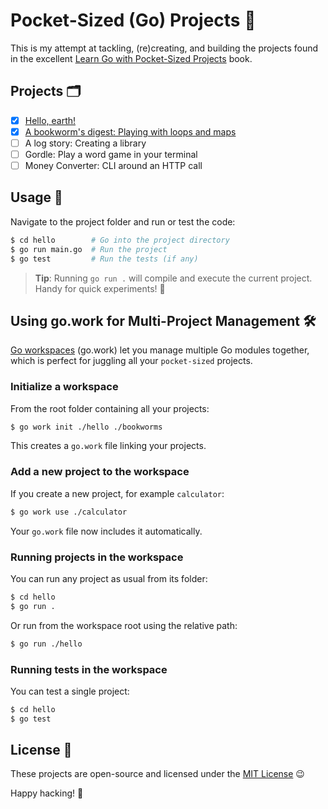 # Pocket-Sized (Go) Projects 🤭

This is my attempt at tackling, (re)creating, and building the projects found in the excellent [Learn Go with Pocket-Sized Projects](https://www.manning.com/books/learn-go-with-pocket-sized-projects) book.

## Projects 🗂️

- [x] [Hello, earth!](./hello)
- [x] [A bookworm's digest: Playing with loops and maps](./bookworms)
- [ ] A log story: Creating a library
- [ ] Gordle: Play a word game in your terminal
- [ ] Money Converter: CLI around an HTTP call

## Usage 🔧

Navigate to the project folder and run or test the code:

```bash
$ cd hello        # Go into the project directory
$ go run main.go  # Run the project
$ go test         # Run the tests (if any)
```

> **Tip**: Running `go run .` will compile and execute the current project. Handy for quick experiments! 🚀

## Using go.work for Multi-Project Management 🛠️

[Go workspaces](https://go.dev/doc/tutorial/workspaces) (go.work) let you manage multiple Go modules together,
which is perfect for juggling all your `pocket-sized` projects.

### Initialize a workspace

From the root folder containing all your projects:

```bash
$ go work init ./hello ./bookworms
```

This creates a `go.work` file linking your projects.

### Add a new project to the workspace

If you create a new project, for example `calculator`:

```bash
$ go work use ./calculator
```

Your `go.work` file now includes it automatically.

### Running projects in the workspace

You can run any project as usual from its folder:

```bash
$ cd hello
$ go run .
```

Or run from the workspace root using the relative path:

```bash
$ go run ./hello
```

### Running tests in the workspace

You can test a single project:

```bash
$ cd hello
$ go test
```

## License 📄

These projects are open-source and licensed under the [MIT License](./LICENSE) 😉

Happy hacking! 🤩
